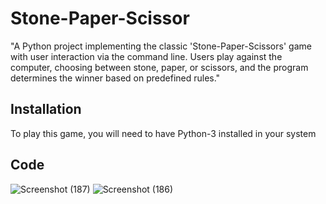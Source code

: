 # Stone-Paper-Scissor
"A Python project implementing the classic 'Stone-Paper-Scissors' game with user interaction via the command line. Users play against the computer, choosing between stone, paper, or scissors, and the program determines the winner based on predefined rules."
## Installation
To play this game, you will need to have Python-3 installed in your system
## Code
![Screenshot (187)](https://github.com/a-bit-git/Stone-Paper-Scissor/assets/138126472/7f7b585e-781b-4804-9305-981fde7c8eb4)
![Screenshot (186)](https://github.com/a-bit-git/Stone-Paper-Scissor/assets/138126472/0019704d-21c8-4cbd-a965-31e4a1cf5ab2)
